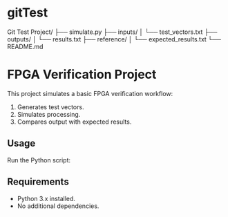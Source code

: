 <!-- A set to steps and commands to get started with GIT -->
# gitTest
Git Test Project/
├── simulate.py
├── inputs/
│   └── test_vectors.txt
├── outputs/
│   └── results.txt
├── reference/
│   └── expected_results.txt
└── README.md

# FPGA Verification Project

This project simulates a basic FPGA verification workflow:
1. Generates test vectors.
2. Simulates processing.
3. Compares output with expected results.

## Usage

Run the Python script:



## Requirements
- Python 3.x installed.
- No additional dependencies.
